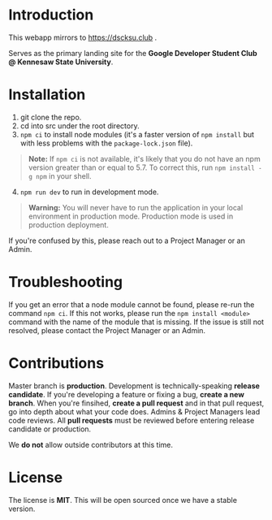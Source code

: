 # Introduction
This webapp mirrors to https://dscksu.club .

Serves as the primary landing site for the **Google Developer Student Club @ Kennesaw State University**. 

# Installation

1. git clone the repo.
2. cd into src under the root directory.
3. ``npm ci`` to install node modules (it's a faster version of ``npm install`` but with less problems with the ``package-lock.json`` file). 
> **Note:** If ``npm ci`` is not available, it's likely that you do not have an npm version greater than or equal to 5.7. To correct this, run ``npm install -g npm`` in your shell.
4. ``npm run dev`` to run in development mode.
> **Warning:** You will never have to run the application in your local environment in production mode. Production mode is used in production deployment.

If you're confused by this, please reach out to a Project Manager or an Admin.

# Troubleshooting
If you get an error that a node module cannot be found, please re-run the command ``npm ci``. If this not works, please run the ``npm install <module>`` command with the name of the module that is missing. If the issue is still not resolved, please contact the Project Manager or an Admin.

# Contributions

Master branch is **production**. Development is technically-speaking **release candidate**. If you're developing a feature or fixing a bug, **create a new branch**. When you're finsihed, **create a pull request** and in that pull request, go into depth about what your code does. Admins & Project Managers lead code reviews. All **pull requests** must be reviewed before entering release candidate or production. 

We **do not** allow outside contributors at this time.

# License

The license is **MIT**. This will be open sourced once we have a stable version. 
